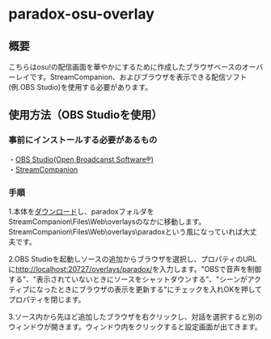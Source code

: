 # paradox-osu-overlay

## 概要
こちらはosu!の配信画面を華やかにするために作成したブラウザベースのオーバーレイです。StreamCompanion、およびブラウザを表示できる配信ソフト(例.OBS Studio)を使用する必要があります。


## 使用方法（OBS Studioを使用）
### 事前にインストールする必要があるもの
 ・[OBS Studio(Open Broadcanst Software®)](https://obsproject.com/)  
 ・[StreamCompanion](https://github.com/Piotrekol/StreamCompanion)  


### 手順
1.本体を[ダウンロード](https://github.com/mofuries/paradox-osu-overlay/archive/refs/heads/main.zip)し、paradoxフォルダをStreamCompanion\Files\Web\overlaysのなかに移動します。StreamCompanion\Files\Web\overlays\paradoxという風になっていれば大丈夫です。


2.OBS Studioを起動しソースの追加からブラウザを選択し、プロパティのURLに[http://localhost:20727/overlays/paradox/](http://localhost:20727/overlays/paradox/)を入力します。"OBSで音声を制御する"、"表示されていないときにソースをシャットダウンする"、"シーンがアクティブになったときにブラウザの表示を更新する"にチェックを入れOKを押してプロパティを閉じます。


3.ソース内から先ほど追加したブラウザを右クリックし、対話を選択すると別のウィンドウが開きます。ウィンドウ内をクリックすると設定画面が出てきます。
